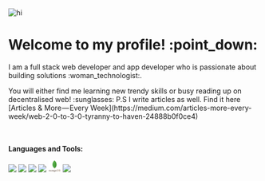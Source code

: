 <!-- ### Hi, 👋 I am Rajashree Parhi -->
 <img alt="hi" src="https://c.tenor.com/lAr_Fip4Sx0AAAAi/woman-raising-hand-joypixels.gif" align="center"  width= "100vw"/> 
 <h1> Welcome  to my profile! :point_down: </h1>
 <p> I am a full stack web developer and app developer who is passionate about building solutions :woman_technologist:. </p>
 <p>You will either find me learning new trendy skills or busy reading up on decentralised web! :sunglasses:
P.S I write articles as well. Find it here [Articles & More — Every Week](https://medium.com/articles-more-every-week/web-2-0-to-3-0-tyranny-to-haven-24888b0f0ce4)
</p>
 
 <br/> <br/>
 **Languages and Tools:**
 <p align="left"
<img height="25" src="https://raw.githubusercontent.com/github/explore/80688e429a7d4ef2fca1e82350fe8e3517d3494d/topics/react/react.png">
<img height="25" src="https://img.icons8.com/color/48/000000/javascript.png"/>
<img height="25" src="https://img.icons8.com/color/48/000000/html-5.png"/> 
<img height="25" src="https://img.icons8.com/color/48/000000/css3.png"/> 
<img height="25" src="https://img.icons8.com/color/48/000000/nodejs.png"/> 
<img height="25" src="https://raw.githubusercontent.com/devicons/devicon/master/icons/mongodb/mongodb-original-wordmark.svg" />
<img height="25" src="https://img.icons8.com/color/48/000000/flutter.png"/> 
</p>

<!--
**rajashree23/rajashree23** is a ✨ _special_ ✨ repository because its `README.md` (this file) appears on your GitHub profile.

Here are some ideas to get you started:

- 🔭 I’m currently working on ...
- 🌱 I’m currently learning ...
- 👯 I’m looking to collaborate on ...
- 🤔 I’m looking for help with ...
- 💬 Ask me about ...
- 📫 How to reach me: ...
- 😄 Pronouns: ...
- ⚡ Fun fact: ...
-->
